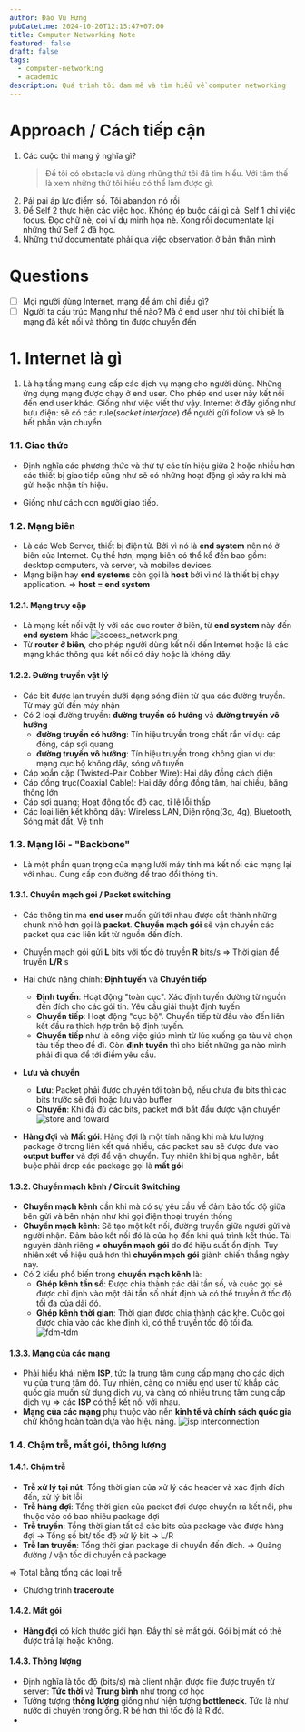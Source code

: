 ```yaml
---
author: Đào Vũ Hưng
pubDatetime: 2024-10-20T12:15:47+07:00
title: Computer Networking Note
featured: false
draft: false
tags:
  - computer-networking
  - academic
description: Quá trình tôi đam mê và tìm hiểu về computer networking
---
```


# Approach / Cách tiếp cận

1. Các cuộc thi mang ý nghĩa gì?
	>Để tôi có obstacle và dùng những thứ tôi đã tìm hiểu. Với tâm thế là xem những thứ tôi hiểu có thể làm được gì. 
2. Pái pai áp lực điểm số. Tôi abandon nó rồi
3. Để Self 2 thực hiện các việc học. Không ép buộc cái gì cả. Self 1 chỉ việc focus. Đọc chữ nè, coi ví dụ minh họa nè. Xong rồi documentate lại những thứ Self 2 đã học.
4. Những thứ documentate phải qua việc observation ở bản thân mình
# Questions
- [ ] Mọi người dùng Internet, mạng để ám chỉ điều gì?
- [ ] Người ta cấu trúc Mạng như thế nào? Mà ở end user như tôi chỉ biết là mạng đã kết nối  và thông tin được chuyển đến
# 1. Internet là gì
1. Là hạ tầng mạng cung cấp các dịch vụ mạng cho người dùng. Những ứng dụng mạng được chạy ở end user. Cho phép end user này kết nối đến end user khác. Giống như việc viết thư vậy. Internet ở đây giống như bưu điện: sẽ có các rule(*socket interface*) để người gửi follow và sẽ lo hết phần vận chuyển

### 1.1. Giao thức 
- Định nghĩa các phương thức và thứ tự các tín hiệu giữa 2 hoặc nhiều hơn các thiết bị giao tiếp cũng như sẽ có những hoạt động gì xảy ra khi mà gửi hoặc nhận tín hiệu.   

- Giống như cách con người giao tiếp.   

### 1.2. Mạng biên   
- Là các Web Server, thiết bị điện tử. Bởi vì nó là **end system** nên nó ở biên của Internet. Cụ thể hơn, mạng biên có thể kể đến bao gồm: desktop computers, và server, và mobiles devices. 
- Mạng biện hay **end systems** còn gọi là **host** bởi vì nó là thiết bị chạy application. => **host = end system**
#### 1.2.1. Mạng truy cập 
- Là mạng kết nối vật lý với các cục router ở biên, từ **end system** này đến **end system** khác 
![access_network.png](../../assets/images/access_network.png)
- Từ **router ở biên**, cho phép người dùng kết nối đến Internet hoặc là các mạng khác thông qua kết nối có dây hoặc là không dây.
#### 1.2.2. Đường truyền vật lý
- Các bit được lan truyền dưới dạng sóng điện từ qua các đường truyền. Từ máy gửi đến máy nhận
- Có 2 loại đường truyền: **đường truyền có hướng** và **đường truyền vô hướng** 
	- **đường truyền có hướng**: Tín hiệu truyền trong chất rắn ví dụ: cáp đồng, cáp sợi quang
	- **đường truyền vô hướng**: Tín hiệu truyền trong không gian ví dụ: mạng cục bộ không dây, sóng vô tuyến 
- Cáp xoắn cặp (Twisted-Pair Cobber Wire): Hai dây đồng cách điện
- Cáp đồng trục(Coaxial Cable): Hai dây đồng đồng tâm, hai chiều, băng thông lớn
- Cáp sợi quang: Hoạt động tốc độ cao, tỉ lệ lỗi thấp
- Các loại liên kết không dây: Wireless LAN, Diện rộng(3g, 4g), Bluetooth, Sóng mặt đất, Vệ tinh

### 1.3. Mạng lõi - "Backbone"
- Là một phần quan trọng của mạng lưới máy tính mà kết nối các mạng lại với nhau. Cung cấp con đường để trao đổi thông tin. 

#### 1.3.1. Chuyển mạch gói / Packet switching
- Các thông tin mà **end user** muốn gửi tới nhau được cắt thành những chunk nhỏ hơn gọi là **packet**. **Chuyển mạch gói** sẽ vận chuyển các packet qua các liên kết từ nguồn đến đích.
- Chuyển mạch gói gửi **L** bits với tốc độ truyền **R** bits/s => Thời gian để truyền **L/R** s
- Hai chức năng chính: **Định tuyến** và **Chuyển tiếp**
	- **Định tuyến**: Hoạt động "toàn cục". Xác định tuyến đường từ nguồn đến đích cho các gói tin. Yêu cầu giải thuật định tuyến
	- **Chuyển tiếp**: Hoạt động "cục bộ". Chuyển tiếp từ đầu vào đến liên kết đầu ra thích hợp trên bộ định tuyến.
	- **Chuyển tiếp** như là công việc giúp mình từ lúc xuống ga tàu và chọn tàu tiếp theo để đi. Còn **định tuyến** thì cho biết những ga nào mình phải đi qua để tới điểm yêu cầu.
- **Lưu và chuyển** 
	- **Lưu**: Packet phải được chuyển tới toàn bộ, nếu chưa đủ bits thì các bits trước sẽ đợi hoặc lưu vào buffer 
	- **Chuyển**: Khi đã đủ các bits, packet mới bắt đầu được vận chuyển
 ![store and foward](../../assets/images/store-and-forward.png)


- **Hàng đợi** và **Mất gói**: Hàng đợi là một tính năng khi mà lưu lượng package ở trong liên kết quá nhiều, các packet sau sẽ được đưa vào **output buffer** và đợi để vận chuyển. Tuy nhiên khi bị qua nghẽn, bắt buộc phải drop các package gọi là **mất gói**

#### 1.3.2. Chuyển mạch kênh / Circuit Switching
- **Chuyển mạch kênh** cần khi mà có sự yêu cầu về đảm bảo tốc độ giữa bên gửi và bên nhận như khi gọi điện thoại truyền thống
- **Chuyển mạch kênh**: Sẽ tạo một kết nối, đường truyền giữa người gửi và người nhận. Đảm bảo kết nối đó là của họ đến khi quá trình kết thúc. Tài nguyên dành riêng ≠ **chuyển mạch gói** do đó hiệu suất ổn định. Tuy nhiên xét về hiệu quả hơn thì **chuyển mạch  gói** giành chiến thắng ngày nay.
- Có 2 kiểu phổ biến trong **chuyển mạch kênh** là: 
	- **Ghép kênh tần số**: Được chia thành các dải tần số, và cuộc gọi sẽ được chỉ định vào một dải tần số nhất định và có thể truyền ở tốc độ tối đa của dải đó.
	- **Ghép kênh thời gian**: Thời gian được chia thành các khe. Cuộc gọi được chia vào các khe định kì, có thể truyền tốc độ tối đa. 
![fdm-tdm](../../assets/images/tdm_fdm.png)

#### 1.3.3. Mạng của các mạng
- Phải hiểu khái niệm **ISP**, tức là trung tâm cung cấp mạng cho các dịch vụ của trung tâm đó. Tuy nhiên, càng có nhiều end user từ khắp các quốc gia muốn sử dụng dịch vụ, và càng có nhiều trung tâm cung cấp dịch vụ => các **ISP** có thể kết nối với nhau.
- **Mạng của các mạng** phụ thuộc vào nền **kinh tế và chính sách quốc gia** chứ không hoàn toàn dựa vào hiệu năng. 
![isp interconnection](../../assets/images/interconenction_of_isp.png)
### 1.4. Chậm trễ, mất gói, thông lượng
#### 1.4.1. Chậm trễ
- **Trễ xử lý tại nút**: Tổng thời gian của xử lý các header và xác định đích đến, xử lý bit lỗi
- **Trễ hàng đợi**: Tổng thời gian của packet đợi được chuyển ra kết nối, phụ thuộc vào có bao nhiêu package đợi
- **Trễ truyền**: Tổng thời gian tất cả các bits của package vào được hàng đợi -> Tổng số bit/ tốc độ xử lý bit -> L/R
- **Trễ lan truyền**: Tổng thời gian package di chuyển đến đích. -> Quãng đường / vận tốc di chuyển cả package

=> Total bằng tổng các loại trễ
- Chương trình **traceroute**
#### 1.4.2. Mất gói
- **Hàng đợi** có kích thước giới hạn. Đầy thì sẽ mất gói. Gói bị mất có thể được trả lại hoặc không.
#### 1.4.3. Thông lượng
- Định nghĩa là tốc độ (bits/s) mà client nhận được file được truyền từ server: **Tức thời** và **Trung bình** như trong cơ học
- Tưởng tượng **thông lượng** giống như hiện tượng **bottleneck**. Tức là như nước di chuyển trong ống. R bé hơn thì tốc độ là R đó.
- 
